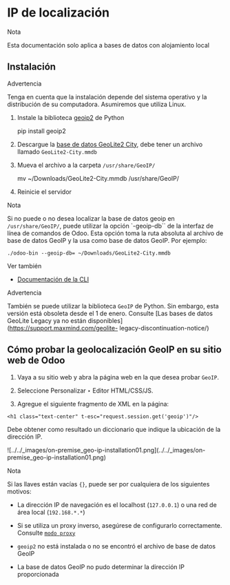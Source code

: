 # IP de localización

Nota

Esta documentación solo aplica a bases de datos con alojamiento local

## Instalación

Advertencia

Tenga en cuenta que la instalación depende del sistema operativo y la
distribución de su computadora. Asumiremos que utiliza Linux.

  1. Instale la biblioteca [geoip2](https://pypi.org/project/geoip2/) de Python
    
    
        pip install geoip2
    

  2. Descargue la [base de datos GeoLite2 City](https://dev.maxmind.com/geoip/geoip2/geolite2/), debe tener un archivo llamado `GeoLite2-City.mmdb`

  3. Mueva el archivo a la carpeta `/usr/share/GeoIP/`
    
    
        mv ~/Downloads/GeoLite2-City.mmdb /usr/share/GeoIP/
    

  4. Reinicie el servidor

Nota

Si no puede o no desea localizar la base de datos geoip en
`/usr/share/GeoIP/`, puede utilizar la opción `-geoip-db`` de la interfaz de
línea de comandos de Odoo. Esta opción toma la ruta absoluta al archivo de
base de datos GeoIP y la usa como base de datos GeoIP. Por ejemplo:

    
    
    ./odoo-bin --geoip-db= ~/Downloads/GeoLite2-City.mmdb
    

Ver también

  * [Documentación de la CLI](../../developer/reference/cli.html)

Advertencia

También se puede utilizar la biblioteca `GeoIP` de Python. Sin embargo, esta
versión está obsoleta desde el 1 de enero. Consulte [Las bases de datos
GeoLite Legacy ya no están disponibles](https://support.maxmind.com/geolite-
legacy-discontinuation-notice/)

## Cómo probar la geolocalización GeoIP en su sitio web de Odoo

  1. Vaya a su sitio web y abra la página web en la que desea probar `GeoIP`.

  2. Seleccione Personalizar ‣ Editor HTML/CSS/JS.

  3. Agregue el siguiente fragmento de XML en la página:

    
    
    <h1 class="text-center" t-esc="request.session.get('geoip')"/>
    

Debe obtener como resultado un diccionario que indique la ubicación de la
dirección IP.

![../../_images/on-premise_geo-ip-installation01.png](../../_images/on-
premise_geo-ip-installation01.png)

Nota

Si las llaves están vacías `{}`, puede ser por cualquiera de los siguientes
motivos:

  * La dirección IP de navegación es el localhost (`127.0.0.1`) o una red de área local (`192.168.*.*`)

  * Si se utiliza un proxy inverso, asegúrese de configurarlo correctamente. Consulte [`modo proxy`](../../developer/reference/cli.html#cmdoption-odoo-bin-proxy-mode)

  * `geoip2` no está instalada o no se encontró el archivo de base de datos GeoIP

  * La base de datos GeoIP no pudo determinar la dirección IP proporcionada

